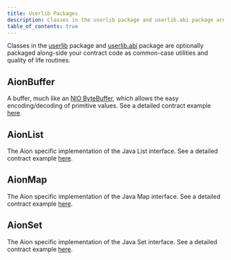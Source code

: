 ```yaml
---
title: Userlib Packages
description: Classes in the userlib package and userlib.abi package are optionally packaged along-side your contract code as common-case utilities and quality of life routines.
table_of_contents: true
---
```


Classes in the [userlib](https://avm-api.aion.network/org/aion/avm/userlib/package-summary.html) package and [userlib.abi](https://avm-api.aion.network/org/aion/avm/userlib/abi/package-summary.html) package are optionally packaged along-side your contract code as common-case utilities and quality of life routines.

## AionBuffer

A buffer, much like an [NIO ByteBuffer](https://docs.oracle.com/javase/7/docs/api/java/nio/ByteBuffer.html), which allows the easy encoding/decoding of primitive values.
See a detailed contract example [here](https://docs.aion.network/docs/aionbuffer).

## AionList

The Aion specific implementation of the Java List interface.
See a detailed contract example [here](https://docs.aion.network/docs/aion-list).

## AionMap

The Aion specific implementation of the Java Map interface.
See a detailed contract example [here](https://docs.aion.network/docs/aion-map).

## AionSet

The Aion specific implementation of the Java Set interface.
See a detailed contract example [here](https://docs.aion.network/docs/aion-set).
